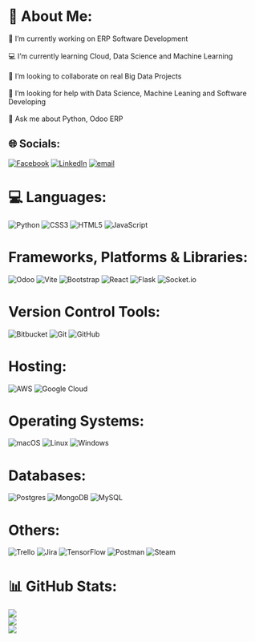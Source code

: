 # 💫 About Me:

🌱 I’m currently working on ERP Software Development<br><br>&#128187; I’m currently learning Cloud, Data Science and Machine Learning<br><br>👯 I’m looking to collaborate on real Big Data Projects<br><br>🤝 I’m looking for help with Data Science, Machine Leaning and Software Developing <br><br>💬 Ask me about Python, Odoo ERP


## 🌐 Socials:
[![Facebook](https://img.shields.io/badge/Facebook-%231877F2.svg?logo=Facebook&logoColor=white)](https://facebook.com/loonpoe.phyu.33) [![LinkedIn](https://img.shields.io/badge/LinkedIn-%230077B5.svg?logo=linkedin&logoColor=white)](https://linkedin.com/in/pannphyu3060) [![email](https://img.shields.io/badge/Email-D14836?logo=gmail&logoColor=white)](mailto:pannphyu24497@gmail.com) 


# 💻 Languages:
![Python](https://img.shields.io/badge/python-3670A0?style=for-the-badge&logo=python&logoColor=ffdd54) ![CSS3](https://img.shields.io/badge/css3-%231572B6.svg?style=for-the-badge&logo=css3&logoColor=white) ![HTML5](https://img.shields.io/badge/html5-%23E34F26.svg?style=for-the-badge&logo=html5&logoColor=white) ![JavaScript](https://img.shields.io/badge/javascript-%23323330.svg?style=for-the-badge&logo=javascript&logoColor=%23F7DF1E)


# Frameworks, Platforms & Libraries:
![Odoo](https://img.shields.io/badge/Odoo-%237F3F99.svg?style=for-the-badge&logo=odoo&logoColor=white) ![Vite](https://img.shields.io/badge/vite-%23646CFF.svg?style=for-the-badge&logo=vite&logoColor=white) 
![Bootstrap](https://img.shields.io/badge/bootstrap-%238511FA.svg?style=for-the-badge&logo=bootstrap&logoColor=white) ![React](https://img.shields.io/badge/react-%2320232a.svg?style=for-the-badge&logo=react&logoColor=%2361DAFB) ![Flask](https://img.shields.io/badge/flask-%23000.svg?style=for-the-badge&logo=flask&logoColor=white) ![Socket.io](https://img.shields.io/badge/Socket.io-black?style=for-the-badge&logo=socket.io&badgeColor=010101)


# Version Control Tools:
![Bitbucket](https://img.shields.io/badge/bitbucket-%230047B3.svg?style=for-the-badge&logo=bitbucket&logoColor=white) ![Git](https://img.shields.io/badge/git-%23F05033.svg?style=for-the-badge&logo=git&logoColor=white) ![GitHub](https://img.shields.io/badge/github-%23121011.svg?style=for-the-badge&logo=github&logoColor=white)


# Hosting:
![AWS](https://img.shields.io/badge/AWS-%23FF9900.svg?style=for-the-badge&logo=amazon-aws&logoColor=white) ![Google Cloud](https://img.shields.io/badge/GoogleCloud-%234285F4.svg?style=for-the-badge&logo=google-cloud&logoColor=white)

# Operating Systems:
![macOS](https://img.shields.io/badge/macOS-%23000000.svg?style=for-the-badge&logo=apple&logoColor=white) ![Linux](https://img.shields.io/badge/Linux-%23FCC624.svg?style=for-the-badge&logo=linux&logoColor=black) ![Windows](https://img.shields.io/badge/Windows-%230078D6.svg?style=for-the-badge&logo=windows&logoColor=white)


# Databases:
![Postgres](https://img.shields.io/badge/postgres-%23316192.svg?style=for-the-badge&logo=postgresql&logoColor=white) ![MongoDB](https://img.shields.io/badge/MongoDB-%234ea94b.svg?style=for-the-badge&logo=mongodb&logoColor=white) ![MySQL](https://img.shields.io/badge/mysql-4479A1.svg?style=for-the-badge&logo=mysql&logoColor=white)


# Others:
![Trello](https://img.shields.io/badge/Trello-%23026AA7.svg?style=for-the-badge&logo=Trello&logoColor=white) ![Jira](https://img.shields.io/badge/jira-%230A0FFF.svg?style=for-the-badge&logo=jira&logoColor=white) ![TensorFlow](https://img.shields.io/badge/TensorFlow-%23FF6F00.svg?style=for-the-badge&logo=TensorFlow&logoColor=white) ![Postman](https://img.shields.io/badge/Postman-FF6C37?style=for-the-badge&logo=postman&logoColor=white) ![Steam](https://img.shields.io/badge/steam-%23000000.svg?style=for-the-badge&logo=steam&logoColor=white)

# 📊 GitHub Stats:
![](https://github-readme-stats.vercel.app/api?username=poepoe3060&theme=default&hide_border=false&include_all_commits=false&count_private=false)<br/>
![](https://github-readme-streak-stats.herokuapp.com/?user=poepoe3060&theme=default&hide_border=false)<br/>
![](https://github-readme-stats.vercel.app/api/top-langs/?username=poepoe3060&theme=default&hide_border=false&include_all_commits=false&count_private=false&layout=compact)



